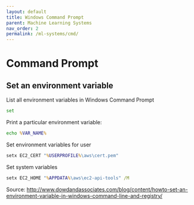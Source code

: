 ```yaml
---
layout: default
title: Windows Command Prompt
parent: Machine Learning Systems
nav_order: 2
permalink: /ml-systems/cmd/
---
```


# Command Prompt

## Set an environment variable

List all environment variables in Windows Command Prompt

```cmd
set
```

Print a particular environment variable:

```cmd
echo %VAR_NAME%
````

Set environment variables for user

```cmd
setx EC2_CERT "%USERPROFILE%\aws\cert.pem"
```

Set system variables

```cmd
setx EC2_HOME "%APPDATA%\aws\ec2-api-tools" /M
```

Source: http://www.dowdandassociates.com/blog/content/howto-set-an-environment-variable-in-windows-command-line-and-registry/

